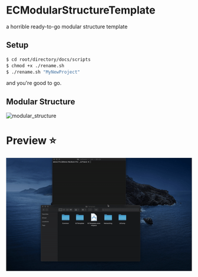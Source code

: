 # ECModularStructureTemplate
a horrible ready-to-go modular structure template

## Setup

```bash
$ cd root/directory/docs/scripts
$ chmod +x ./rename.sh
$ ./rename.sh "MyNewProject"
```
 and you're good to go.

## Modular Structure

![modular_structure](docs/images/structure) 

# Preview :star:

![preview](docs/images/record.gif) 